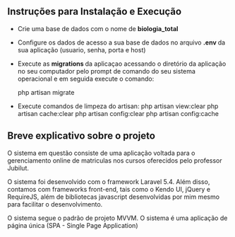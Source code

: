 ## Instruções para Instalação e Execução

* Crie uma base de dados com o nome de <b> biologia_total </b>

* Configure os dados de acesso a sua base de dados no arquivo <b> .env </b> da sua aplicação (usuario, senha, porta e host)

* Execute as <b> migrations </b> da aplicaçao acessando o diretório da aplicação no seu computador pelo prompt de comando do seu sistema operacional e em seguida execute o comando:

  php artisan migrate 

* Execute comandos de limpeza do artisan:
    php artisan view:clear
    php artisan cache:clear
    php artisan config:clear
    php artisan config:cache

## Breve explicativo sobre o projeto

O sistema em questão consiste de uma aplicação voltada para o gerenciamento online de matriculas nos cursos oferecidos pelo professor Jubilut.

O sistema foi desenvolvido com o framework Laravel 5.4. Além disso, contamos com frameworks front-end, tais como o Kendo UI, jQuery e RequireJS, além de bibliotecas javascript desenvolvidas por mim mesmo para facilitar o desenvolvimento.

O sistema segue o padrão de projeto MVVM.
O sistema é uma aplicação de página única (SPA - Single Page Application)
